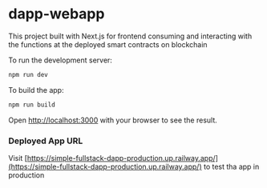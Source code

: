 # dapp-webapp

This project built with Next.js for frontend consuming and interacting with the functions at the deployed smart contracts on blockchain

To run the development server:

```bash
npm run dev
```

To build the app:

```bash
npm run build
```

Open [http://localhost:3000](http://localhost:3000) with your browser to see the result.

### Deployed App URL

Visit [https://simple-fullstack-dapp-production.up.railway.app/](https://simple-fullstack-dapp-production.up.railway.app/) to test tha app in production
